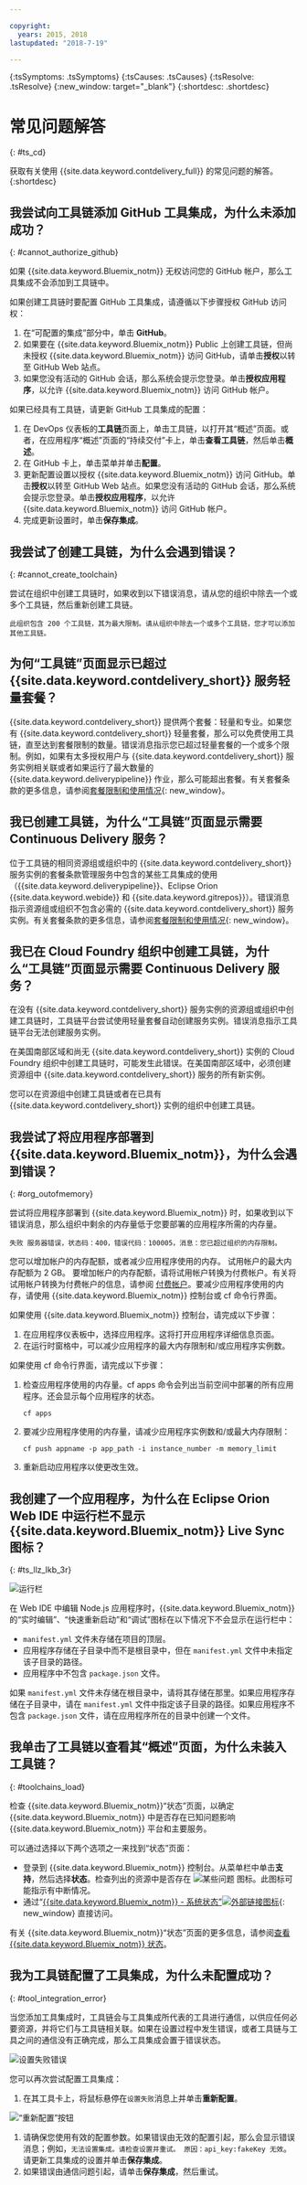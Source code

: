 ```yaml
---

copyright:
  years: 2015, 2018
lastupdated: "2018-7-19"

---
```

<!-- Common attributes used in the template are defined as follows: -->
{:tsSymptoms: .tsSymptoms}
{:tsCauses: .tsCauses}
{:tsResolve: .tsResolve}
{:new_window: target="_blank"}
{:shortdesc: .shortdesc}

# 常见问题解答
{: #ts_cd}

获取有关使用 {{site.data.keyword.contdelivery_full}} 的常见问题的解答。
{:shortdesc}


## 我尝试向工具链添加 GitHub 工具集成，为什么未添加成功？
{: #cannot_authorize_github}

如果 {{site.data.keyword.Bluemix_notm}} 无权访问您的 GitHub 帐户，那么工具集成不会添加到工具链中。

如果创建工具链时要配置 GitHub 工具集成，请遵循以下步骤授权 GitHub 访问权：

  1. 在“可配置的集成”部分中，单击 **GitHub**。
  1. 如果要在 {{site.data.keyword.Bluemix_notm}} Public 上创建工具链，但尚未授权 {{site.data.keyword.Bluemix_notm}} 访问 GitHub，请单击**授权**以转至 GitHub Web 站点。
  1. 如果您没有活动的 GitHub 会话，那么系统会提示您登录。单击**授权应用程序**，以允许 {{site.data.keyword.Bluemix_notm}} 访问 GitHub 帐户。

如果已经具有工具链，请更新 GitHub 工具集成的配置：

 1. 在 DevOps 仪表板的**工具链**页面上，单击工具链，以打开其“概述”页面。或者，在应用程序“概述”页面的“持续交付”卡上，单击**查看工具链**，然后单击**概述**。
 1. 在 GitHub 卡上，单击菜单并单击**配置**。
 1. 更新配置设置以授权 {{site.data.keyword.Bluemix_notm}} 访问 GitHub。单击**授权**以转至 GitHub Web 站点。如果您没有活动的 GitHub 会话，那么系统会提示您登录。单击**授权应用程序**，以允许 {{site.data.keyword.Bluemix_notm}} 访问 GitHub 帐户。
 1. 完成更新设置时，单击**保存集成**。


## 我尝试了创建工具链，为什么会遇到错误？
{: #cannot_create_toolchain}

尝试在组织中创建工具链时，如果收到以下错误消息，请从您的组织中除去一个或多个工具链，然后重新创建工具链。

`此组织包含 200 个工具链，其为最大限制。请从组织中除去一个或多个工具链，您才可以添加其他工具链。`


## 为何“工具链”页面显示已超过 {{site.data.keyword.contdelivery_short}} 服务轻量套餐？

{{site.data.keyword.contdelivery_short}} 提供两个套餐：轻量和专业。如果您有 {{site.data.keyword.contdelivery_short}} 轻量套餐，那么可以免费使用工具链，直至达到套餐限制的数量。错误消息指示您已超过轻量套餐的一个或多个限制。例如，如果有太多授权用户与 {{site.data.keyword.contdelivery_short}} 服务实例相关联或者如果运行了最大数量的 {{site.data.keyword.deliverypipeline}} 作业，那么可能超出套餐。有关套餐条款的更多信息，请参阅[套餐限制和使用情况](/docs/services/ContinuousDelivery/limitations_plans.html){: new_window}。


## 我已创建工具链，为什么“工具链”页面显示需要 Continuous Delivery 服务？

位于工具链的相同资源组或组织中的 {{site.data.keyword.contdelivery_short}} 服务实例的套餐条款管理服务中包含的某些工具集成的使用（{{site.data.keyword.deliverypipeline}}、Eclipse Orion {{site.data.keyword.webide}} 和 {{site.data.keyword.gitrepos}}）。错误消息指示资源组或组织不包含必需的 {{site.data.keyword.contdelivery_short}} 服务实例。有关套餐条款的更多信息，请参阅[套餐限制和使用情况](/docs/services/ContinuousDelivery/limitations_plans.html){: new_window}。


## 我已在 Cloud Foundry 组织中创建工具链，为什么“工具链”页面显示需要 Continuous Delivery 服务？

在没有 {{site.data.keyword.contdelivery_short}} 服务实例的资源组或组织中创建工具链时，工具链平台尝试使用轻量套餐自动创建服务实例。错误消息指示工具链平台无法创建服务实例。

在美国南部区域和尚无 {{site.data.keyword.contdelivery_short}} 实例的 Cloud Foundry 组织中创建工具链时，可能发生此错误。在美国南部区域中，必须创建资源组中 {{site.data.keyword.contdelivery_short}} 服务的所有新实例。 

您可以在资源组中创建工具链或者在已具有 {{site.data.keyword.contdelivery_short}} 实例的组织中创建工具链。
  

## 我尝试了将应用程序部署到 {{site.data.keyword.Bluemix_notm}}，为什么会遇到错误？
{: #org_outofmemory}

尝试将应用程序部署到 {{site.data.keyword.Bluemix_notm}} 时，如果收到以下错误消息，那么组织中剩余的内存量低于您要部署的应用程序所需的内存量。

`失败 服务器错误，状态码：400，错误代码：100005，消息：您已超过组织的内存限制。`

您可以增加帐户的内存配额，或者减少应用程序使用的内存。
试用帐户的最大内存配额为 2 GB。
要增加帐户的内存配额，请将试用帐户转换为付费帐户。有关将试用帐户转换为付费帐户的信息，请参阅 [付费帐户](/docs/pricing/index.html#pay-accounts)。要减少应用程序使用的内存，请使用 {{site.data.keyword.Bluemix_notm}} 控制台或 cf 命令行界面。
    

如果使用 {{site.data.keyword.Bluemix_notm}} 控制台，请完成以下步骤：

1. 在应用程序仪表板中，选择应用程序。这将打开应用程序详细信息页面。
1. 在运行时窗格中，可以减少应用程序的最大内存限制和/或应用程序实例数。
	

如果使用 cf 命令行界面，请完成以下步骤：

1. 检查应用程序使用的内存量。cf apps 命令会列出当前空间中部署的所有应用程序。还会显示每个应用程序的状态。

	  ```
	  cf apps
	  ```

1. 要减少应用程序使用的内存量，请减少应用程序实例数和/或最大内存限制：

	  ```
	  cf push appname -p app_path -i instance_number -m memory_limit
      ```
    
1. 重新启动应用程序以使更改生效。


## 我创建了一个应用程序，为什么在 Eclipse Orion Web IDE 中运行栏不显示 {{site.data.keyword.Bluemix_notm}} Live Sync 图标？
{: #ts_llz_lkb_3r}

![运行栏](images/webide_runbar_light.png)   

在 Web IDE 中编辑 Node.js 应用程序时，{{site.data.keyword.Bluemix_notm}} 的“实时编辑”、“快速重新启动”和“调试”图标在以下情况下不会显示在运行栏中：



* `manifest.yml` 文件未存储在项目的顶层。
* 应用程序存储在子目录中而不是根目录中，但在 `manifest.yml` 文件中未指定该子目录的路径。
* 应用程序中不包含 `package.json` 文件。


如果 `manifest.yml` 文件未存储在根目录中，请将其存储在那里。如果应用程序存储在子目录中，请在 `manifest.yml` 文件中指定该子目录的路径。如果应用程序不包含 `package.json` 文件，请在应用程序所在的目录中创建一个文件。


## 我单击了工具链以查看其“概述”页面，为什么未装入工具链？
{: #toolchains_load}

检查 {{site.data.keyword.Bluemix_notm}}“状态”页面，以确定 {{site.data.keyword.Bluemix_notm}} 中是否存在已知问题影响 {{site.data.keyword.Bluemix_notm}} 平台和主要服务。


可以通过选择以下两个选项之一来找到“状态”页面：

  * 登录到 {{site.data.keyword.Bluemix_notm}} 控制台。从菜单栏中单击**支持**，然后选择**状态**。检查列出的资源中是否存在 ![某些问题](../../get-support/images/some_issues.svg) 图标。此图标可能指示有中断情况。
  * 通过“[{{site.data.keyword.Bluemix_notm}} - 系统状态”![外部链接图标](../../icons/launch-glyph.svg "外部链接图标")](https://console.bluemix.net/status){: new_window} 直接访问。


有关 {{site.data.keyword.Bluemix_notm}}“状态”页面的更多信息，请参阅[查看 {{site.data.keyword.Bluemix_notm}} 状态](https://console.bluemix.net/docs/get-support/ViewStatus.html#viewing-bluemix-status)。


## 我为工具链配置了工具集成，为什么未配置成功？
{: #tool_integration_error}

当您添加工具集成时，工具链会与工具集成所代表的工具进行通信，以供应任何必要资源，并将它们与工具链相关联。如果在设置过程中发生错误，或者工具链与工具之间的通信没有正确完成，那么工具集成会置于错误状态。


 ![设置失败错误](images/tool_setup_failed.png)

您可以再次尝试配置工具集成：

1. 在其工具卡上，将鼠标悬停在`设置失败`消息上并单击**重新配置**。

 ![“重新配置”按钮](images/tool_reconfigure.png)

1. 请确保您使用有效的配置参数。如果错误由无效的配置引起，那么会显示错误消息；例如，`无法设置集成。请检查设置并重试。
原因：api_key:fakeKey 无效`。请更新工具集成的设置并单击**保存集成**。
1. 如果错误由通信问题引起，请单击**保存集成**，然后重试。
